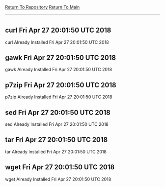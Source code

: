 [Return To Repository](https://github.com/deathbybandaid/piholeparser/)
[Return To Main](https://github.com/deathbybandaid/piholeparser/blob/dev-nomerge/RecentRunLogs/Mainlog.md)
____________________________________
# 
## curl Fri Apr 27 20:01:50 UTC 2018
curl Already Installed Fri Apr 27 20:01:50 UTC 2018
## gawk Fri Apr 27 20:01:50 UTC 2018
gawk Already Installed Fri Apr 27 20:01:50 UTC 2018
## p7zip Fri Apr 27 20:01:50 UTC 2018
p7zip Already Installed Fri Apr 27 20:01:50 UTC 2018
## sed Fri Apr 27 20:01:50 UTC 2018
sed Already Installed Fri Apr 27 20:01:50 UTC 2018
## tar Fri Apr 27 20:01:50 UTC 2018
tar Already Installed Fri Apr 27 20:01:50 UTC 2018
## wget Fri Apr 27 20:01:50 UTC 2018
wget Already Installed Fri Apr 27 20:01:50 UTC 2018
